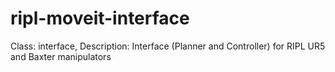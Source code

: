 # ripl-moveit-interface
Class: interface, Description: Interface (Planner and Controller) for RIPL UR5 and Baxter manipulators
